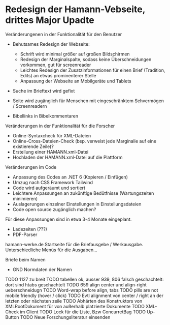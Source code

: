# Redesign der Hamann-Vebseite, drittes Major Upadte
Veränderungenen in der Funktionalität für den Benutzer
- Behutsames Redesign der Webseite:
    - Schrift wird minimal größer auf großen Bildschirmen
    - Redesign der Marginalspalte, sodass keine Überschneidungen vorkommen, gut für screenreader
    - Leichtes Redesign der Zusatzinformationen für einen Brief (Tradition, Edits) an etwas prominenterer Stelle
    - Anpassung der Webseite an Mobilgeräte und Tablets

- Suche im Brieftext wird gefixt
- Seite wird zugänglich für Menschen mit eingeschränktem Sehvermögen / Screenreadern
- Bibellinks in Bibelkommentaren

Veränderungen in der Funktionalität für die Forscher
- Online-Syntaxcheck für XML-Dateien
- Online-Cross-Dateien-Check (bsp. verweist jede Marginalie auf eine existierende Zeile)?
- Erstellung einer HAMANN.xml-Datei
- Hochladen der HAMANN.xml-Datei auf die Plattform

Veränderungen im Code
- Anpassung des Codes an .NET 6 (Kopieren / Einfügen)
- Umzug nach CSS Framework Tailwind 
- Code wird aufgeräumt und sortiert
- Leichtere Anpassungen an zukünftige Bedütfnisse (Wartungszeiten minimieren)
- Auslagerungen einzelner Einstellungen in Einstellungsdateien
- Code open source zugänglich machen?

Für diese Anpassungen sind in etwa 3-4 Monate eingeplant.
- Ladezeiten (???)
- PDF-Parser

hamann-werke.de
Startseite für die Briefausgebe / Werkausgabe. Unterschiedliche Menüs für die Ausgaben...

Briefe beim Namen

- GND Normdaten der Namen

TODO 1127 zu breit
TODO tabellen ok, ausser 939, 806 falsch geschachtelt: dort sind htabs geschachtelt
TODO 659 align center und align-right ueberschneidugn
TODO Word-wrap before align, tabs
TODO pills are not mobile friendly (hover / click)
TODO Evtl alignment von center / right an der letzten oder nächsten zeile
TODO Abhärten des Konstruktors von XMLRootDokument für von außerhalb platzierte Dokumente
TODO XML-Check im Client
TODO Lock für die Liste, Bzw ConcurretBag
TODO Up-Button
TODO Neue Forschungsliteratur einsenden